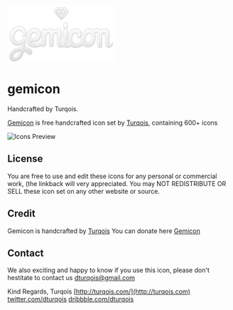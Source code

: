 ![Gemicon logo](https://github.com/pablojimeno/gemicon/blob/master/PNG/gemicon-logo.png?raw=true)

# gemicon
Handcrafted by Turqois.

[Gemicon](http://gemicon.net/) is free handcrafted icon set by [Turqois](http://turqois.com/), containing 600+ icons

![Icons Preview](https://bitbucket.org/pablojimeno/gemicon/raw/673cfcd9f9db8fe42668cba9f47a844ebe999140/PNG/icons-preview.png)

## License

You are free to use and edit these icons for any personal or commercial work, (the linkback will very appreciated.
You may NOT REDISTRIBUTE OR SELL these icon set on any other website or source.


## Credit

Gemicon is handcrafted by [Turqois](http://turqois.com/)
You can donate here [Gemicon](http://gemicon.net/)

## Contact

We also exciting and happy to know if you use this icon, please don't hestitate to contact us
dturqois@gmail.com

Kind Regards,
Turqois
[http://turqois.com/](http://turqois.com)
[twitter.com/dturqois](http://twitter.com/dturqois)
[dribbble.com/dturqois](http://dribbble.com/dturqois)